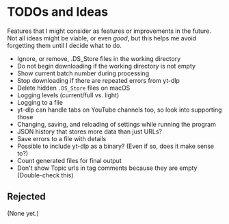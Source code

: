 # TODOs and Ideas

Features that I might consider as features or improvements in the future. Not all ideas might be viable, or even _good_, but this helps me avoid forgetting them until I decide what to do.

- Ignore, or remove, .DS_Store files in the working directory
- Do not begin downloading if the working directory is not empty
- Show current batch number during processing
- Stop downloading if there are repeated errors from yt-dlp
- Delete hidden `.DS_Store` files on macOS
- Logging levels (current/full vs. light)
- Logging to a file
- yt-dlp can handle tabs on YouTube channels too, so look into supporting those
- Changing, saving, and reloading of settings while running the program
- JSON history that stores more data than just URLs?
- Save errors to a file with details
- Possible to include yt-dlp as a binary? (Even if so, does it make sense to?)
- Count generated files for final output
- Don't show Topic urls in tag comments because they are empty (Double-check this)

## Rejected

(None yet.)
